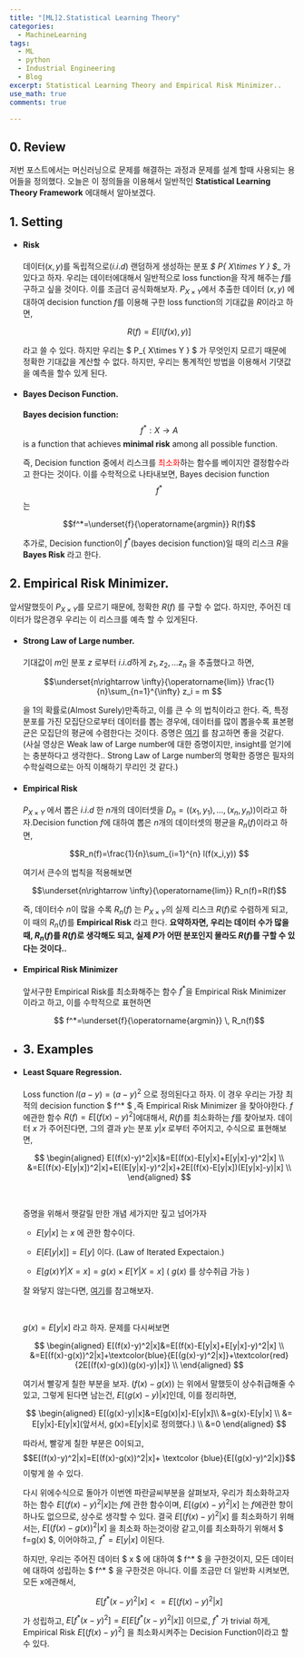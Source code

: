 ```yaml
---
title: "[ML]2.Statistical Learning Theory"
categories:
  - MachineLearning
tags:
  - ML
  - python
  - Industrial Engineering
  - Blog
excerpt: Statistical Learning Theory and Empirical Risk Minimizer..
use_math: true
comments: true

---
```


## 0. Review
저번 포스트에서는 머신러닝으로 문제를 해결하는 과정과 문제를 설계 할때 사용되는 용어들을 정의했다. 오늘은 이 정의들을 이용해서 일반적인  __Statistical Learning Theory Framework__ 에대해서 알아보겠다.

## 1. Setting
- #### Risk
  데이터$(x,y)$를 독립적으로$(i.i.d)$ 랜덤하게 생성하는 분포 __$ P_{ X\times Y } $__ 가 있다고 하자. 우리는 데이터에대해서 일반적으로 loss function을 작게 해주는 $f$를 구하고 싶을 것이다. 이를 조금더 공식화해보자.
  $P_{ X\times Y }$에서 추출한 데이터 $(x,y)$ 에대하여 decision function $f$를 이용해 구한 loss function의 기대값을 $R$이라고 하면, 



  $$R(f) = E [l(f(x),y)]$$


  라고 쓸 수 있다. 하지만 우리는 $ P_{ X\times Y } $ 가 무엇인지 모르기 때문에 정확한 기대값을 계산할 수 없다. 하지만, 우리는 통계적인 방법을 이용해서 기댓값을 예측을 할수 있게 된다.

- #### Bayes Decison Function.
  __Bayes decision function:__  $$f^*:X \rightarrow A $$ is a function that achieves __minimal risk__ among all possible function.

  즉, Decision function 중에서 리스크를 <span style="color:red">최소화</span>하는 함수를 베이지안 결정함수라고 한다는 것이다.
  이를 수학적으로 나타내보면, Bayes decision function $$f^*$$는


  $$f^*=\underset{f}{\operatorname{argmin}} R(f)$$


  추가로, Decision function이 $f^*$(bayes decision function)일 때의 리스크 $R$을 __Bayes Risk__ 라고 한다.

## 2. Empirical Risk Minimizer.
앞서말했듯이 $P_{X \times Y}$를 모르기 때문에, 정확한 $R(f)$ 를 구할 수 없다. 하지만, 주어진 데이터가 많은경우 우리는 이 리스크를 예측 할 수 있게된다.

- ####  Strong Law of Large number.
  기대값이 $m$인 분포 $z$ 로부터 $i.i.d$하게 $z_1, z_2,...z_n$ 을 추출했다고 하면, 


  $$\underset{n\rightarrow \infty}{\operatorname{lim}} \frac{1}{n}\sum_{n=1}^{\infty} z_i = m $$


  을 1의 확률로(Almost Surely)만족하고, 이를 큰 수 의 법칙이라고 한다.
  즉, 특정 분포를 가진 모집단으로부터 데이터를 뽑는 경우에, 데이터를 많이 뽑을수록  표본평균은 모집단의 평균에 수렴한다는 것이다.
  증명은 [여기](https://www.youtube.com/watch?v=Yh5bR7X3ch8) 를 참고하면 좋을 것같다. (사실 영상은 Weak law of Large number에 대한 증명이지만, insight를 얻기에는 충분하다고 생각한다.. Strong Law of Large number의 명확한 증명은 필자의 수학실력으로는 아직 이해하기 무리인 것 같다.)

- #### Empirical Risk
  $P_{X \times Y}$ 에서 뽑은 $i.i.d$ 한 $n$개의 데이터셋을 $D_n =((x_1,y_1),...,(x_n,y_n))$이라고 하자.Decision function $f$에 대하여 뽑은 $n$개의 데이터셋의 평균을 $R_n(f)$이라고 하면,


  $$R_n(f)=\frac{1}{n}\sum_{i=1}^{n} l(f(x_i,y)) $$


  여기서 큰수의 법칙을 적용해보면 

  
  $$\underset{n\rightarrow \infty}{\operatorname{lim}} R_n(f)=R(f)$$ 
  
  즉, 데이터수 $n$이 많을 수록 $R_n(f)$ 는 $P_{X \times Y}$의 실제 리스크 $R(f)$로 수렴하게 되고, 이 때의 $R_n(f)$를 __Empirical Risk__ 라고 한다. 
  __요약하자면, 우리는 데이터 수가 많을 때, $R_n(f)$를  $R(f)$로 생각해도 되고, 실제 $P$가 어떤 분포인지 몰라도 $R(f)$를 구할  수 있다는 것이다..__

- #### Empirical Risk Minimizer

  앞서구한 Empirical Risk를 최소화해주는 함수 $f^*$을 Empirical Risk Minimizer 이라고 하고, 이를 수학적으로 표현하면


  $$ f^*=\underset{f}{\operatorname{argmin}} \, R_n(f)$$
  
- ## 3. Examples

- #### Least Square Regression.
  Loss function $l(a-y)=(a-y)^2$ 으로 정의된다고 하자. 
  이 경우 우리는 가장 최적의 decision function $ f^* $ ,즉 Empirical Risk Minimizer 을 찾아야한다.
  $f$ 에관한 함수 $R(f) =E[(f(x)-y)^2]$에대해서, $R(f)$를 최소화하는 $f$를 찾아보자.
  데이터 $x$ 가 주어진다면, 그의 결과 $y$는 분포 $y|x$ 로부터 주어지고, 수식으로 표현해보면,



  $$
  \begin{aligned}
  E[(f(x)-y)^2|x]&=E[(f(x)-E[y|x]+E[y|x]-y)^2|x] \\
  &=E[(f(x)-E[y|x])^2|x]+E[(E[y|x]-y)^2|x]+2E[(f(x)-E[y|x])(E[y|x]-y)|x] \\
  \end{aligned}
  $$

  </br>

  증명을 위해서 햇갈릴 만한 개념 세가지만 짚고 넘어가자  

  * $E[y|x]$ 는 $x$ 에 관한 함수이다.

  * $E[E[y|x]] = E[y]$ 이다. (Law of Iterated Expectaion.)
  
  * $E[g(x)Y|X=x]=g(x)\times E[Y|X=x]$ ( 
      $g(x)$ 를 상수취급 가능 )


  잘 와닿지 않는다면, [여기](https://www.youtube.com/watch?v=yDkm9AYaczk)를 참고해보자.
  
  </br>

  $g(x)=E[y|x]$ 라고 하자. 문제를 다시써보면

  $$
  \begin{aligned}
  E[(f(x)-y)^2|x]&=E[(f(x)-E[y|x]+E[y|x]-y)^2|x] \\
  &=E[(f(x)-g(x))^2|x]+\textcolor{blue}{E[(g(x)-y)^2|x]}+\textcolor{red}{2E[(f(x)-g(x))(g(x)-y)|x]} \\
  \end{aligned}
  $$

  여기서 빨갛게 칠한 부분을 보자. $(f(x)-g(x))$ 는 위에서 말했듯이 상수취급해줄 수 있고,
  그렇게 된다면 남는건, $E[(g(x)-y)|x]$인데, 이를 정리하면,
  
  $$
  \begin{aligned}
  E[(g(x)-y)|x]&=E[g(x)|x]-E[y|x]\\
  &=g(x)-E[y|x] \\
  &= E[y|x]-E[y|x](앞서서, g(x)=E[y|x]로 정의했다.) \\
  &=0
  \end{aligned}
  $$

  따라서, 빨갛게 칠한 부분은 0이되고, 
  $$E[(f(x)-y)^2|x]=E[(f(x)-g(x))^2|x]+ \textcolor {blue}{E[(g(x)-y)^2|x]}$$ 
  이렇게 쓸 수 있다.  

  다시 위에수식으로 돌아가 이번엔 파란글씨부분을 살펴보자, 
  우리가 최소화하고자하는 함수 $E[(f(x)-y)^2|x]$는 $f$에 관한 함수이며,  $E[(g(x)-y)^2|x]$ 는 $f$에관한 항이 하나도 없으므로, 상수로 생각할 수 있다.  결국 $E[(f(x)-y)^2|x]$ 를 최소화하기 위해서는, $E[(f(x)-g(x))^2|x]$ 을 최소화 하는것이랑 같고,이를 최소화하기 위해서 $ f=g(x) $, 이어야하고, $f ^*=E[y|x ]$ 이된다.

  하지만, 우리는 주어진 데이터 $ x $ 에 대하여  $ f^* $ 을 구한것이지, 모든 데이터에 대하여 성립하는 $ f^* $ 을 구한것은 아니다. 이를 조금만 더 일반화 시켜보면, 모든 x에관해서, 

  $$ E[f^*(x-y)^2|x] <=E[(f(x)-y)^2|x] $$


  가 성립하고, $E[f^* (x-y)^2]=E[E[f^* (x-y)^2|x]]$ 이므로, 
  $f^*$ 
  가 trivial 하게, Empirical Risk $E[(f(x)-y)^2]$ 을 최소화시켜주는 Decision Function이라고 할 수 있다.







